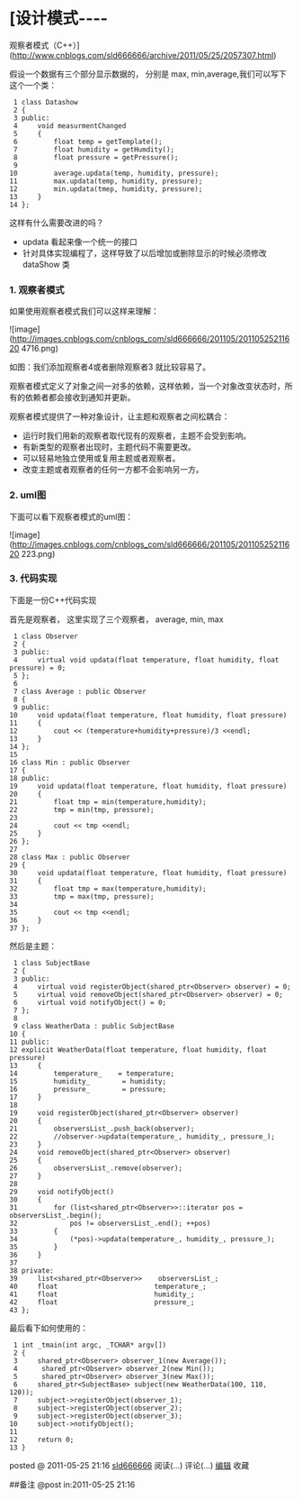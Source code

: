 #  [设计模式----
观察者模式（C++）](http://www.cnblogs.com/sld666666/archive/2011/05/25/2057307.html)

假设一个数据有三个部分显示数据的， 分别是 max, min,average,我们可以写下这个一个类：

     1 class Datashow   
     2 {   
     3 public:   
     4     void measurmentChanged   
     5     {   
     6         float temp = getTemplate();   
     7         float humidity = getHumdity();   
     8         float pressure = getPressure();  
     9   
    10         average.updata(temp, humidity, pressure);   
    11         max.updata(temp, humidity, pressure);   
    12         min.updata(tmep, humidity, pressure);   
    13     }   
    14 };

这样有什么需要改进的吗？

  * updata 看起来像一个统一的接口
  * 针对具体实现编程了，这样导致了以后增加或删除显示的时候必须修改 dataShow 类

### 1\. 观察者模式

如果使用观察者模式我们可以这样来理解：

![image](http://images.cnblogs.com/cnblogs_com/sld666666/201105/20110525211620
4716.png)

如图：我们添加观察者4或者删除观察者3 就比较容易了。

观察者模式定义了对象之间一对多的依赖，这样依赖，当一个对象改变状态时，所有的依赖者都会接收到通知并更新。

观察者模式提供了一种对象设计，让主题和观察者之间松耦合：

  * 运行时我们用新的观察者取代现有的观察者，主题不会受到影响。
  * 有新类型的观察者出现时，主题代码不需要更改。
  * 可以轻易地独立使用或复用主题或者观察者。
  * 改变主题或者观察者的任何一方都不会影响另一方。

### 2\. uml图

下面可以看下观察者模式的uml图：

![image](http://images.cnblogs.com/cnblogs_com/sld666666/201105/20110525211620
223.png)

### 3\. 代码实现

下面是一份C++代码实现

首先是观察者， 这里实现了三个观察者， average, min, max

     1 class Observer   
     2 {   
     3 public:   
     4     virtual void updata(float temperature, float humidity, float pressure) = 0;   
     5 };  
     6   
     7 class Average : public Observer   
     8 {   
     9 public:   
    10     void updata(float temperature, float humidity, float pressure)   
    11     {   
    12         cout << (temperature+humidity+pressure)/3 <<endl;   
    13     }   
    14 };  
    15   
    16 class Min : public Observer   
    17 {   
    18 public:   
    19     void updata(float temperature, float humidity, float pressure)   
    20     {   
    21         float tmp = min(temperature,humidity);   
    22         tmp = min(tmp, pressure);  
    23   
    24         cout << tmp <<endl;   
    25     }   
    26 };  
    27   
    28 class Max : public Observer   
    29 {   
    30     void updata(float temperature, float humidity, float pressure)   
    31     {   
    32         float tmp = max(temperature,humidity);   
    33         tmp = max(tmp, pressure);  
    34   
    35         cout << tmp <<endl;   
    36     }   
    37 };

然后是主题：

     1 class SubjectBase   
     2 {   
     3 public:   
     4     virtual void registerObject(shared_ptr<Observer> observer) = 0;   
     5     virtual void removeObject(shared_ptr<Observer> observer) = 0;   
     6     virtual void notifyObject() = 0;   
     7 };  
     8   
     9 class WeatherData : public SubjectBase   
    10 {   
    11 public:   
    12 explicit WeatherData(float temperature, float humidity, float pressure)   
    13     {   
    14         temperature_    = temperature;   
    15         humidity_        = humidity;   
    16         pressure_        = pressure;   
    17     }  
    18   
    19     void registerObject(shared_ptr<Observer> observer)   
    20     {   
    21         observersList_.push_back(observer);   
    22         //observer->updata(temperature_, humidity_, pressure_);   
    23     }   
    24     void removeObject(shared_ptr<Observer> observer)   
    25     {   
    26         observersList_.remove(observer);   
    27     }  
    28   
    29     void notifyObject()   
    30     {   
    31         for (list<shared_ptr<Observer>>::iterator pos = observersList_.begin();   
    32             pos != observersList_.end(); ++pos)   
    33         {   
    34             (*pos)->updata(temperature_, humidity_, pressure_);   
    35         }   
    36     }  
    37   
    38 private:   
    39     list<shared_ptr<Observer>>    observersList_;   
    40     float                        temperature_;   
    41     float                        humidity_;   
    42     float                        pressure_;   
    43 };

最后看下如何使用的：

     1 int _tmain(int argc, _TCHAR* argv[])   
     2 {   
     3     shared_ptr<Observer> observer_1(new Average());   
     4      shared_ptr<Observer> observer_2(new Min());   
     5      shared_ptr<Observer> observer_3(new Max());   
     6     shared_ptr<SubjectBase> subject(new WeatherData(100, 110, 120));   
     7     subject->registerObject(observer_1);   
     8     subject->registerObject(observer_2);   
     9     subject->registerObject(observer_3);   
    10     subject->notifyObject();  
    11   
    12     return 0;   
    13 }

posted @ 2011-05-25 21:16 [sld666666](http://www.cnblogs.com/sld666666/)
阅读(...) 评论(...) [编辑](https://i.cnblogs.com/EditPosts.aspx?postid=2057307) 收藏

##备注 
 @post in:2011-05-25 21:16